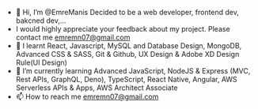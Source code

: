 - 👋 Hi, I’m @EmreManis Decided to be a web developer, frontend dev, bakcned dev,...
- I would highly appreciate your feedback about my project. Please contact me emremn07@gmail.com
- 👀 I learnt  React, Javascript, MySQL and Database Design, MongoDB, Advanced CSS & SASS, Git & Github, UX Design & Adobe XD Design Rule(UI Design)
- 🌱 I’m currently learning Advanced JavaScript, NodeJS & Express (MVC, Rest APIs, GraphQL, Deno), TypeScript, React Native, Angular, AWS Serverless APIs & Apps, AWS Architect Associate  
- 📫 How to reach me emremn07@gmail.com

